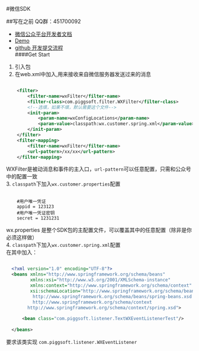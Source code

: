 #微信SDK

##写在之前
QQ群：451700092
* [微信公众平台开发者文档](http://mp.weixin.qq.com/wiki/home/index.html)
* [Demo](http://git.oschina.net/piggsoft/WX_API_demo)  
* [github 开发提交流程](how_to_use_github.md)  
####Get Start
1. 引入包
2. 在web.xml中加入,用来接收来自微信服务器发送过来的消息
```xml

    <filter>
        <filter-name>wxFilter</filter-name>
        <filter-class>com.piggsoft.filter.WXFilter</filter-class>
        <!--选填，如果不填，默认需要这个文件-->
        <init-param>
            <param-name>wxConfigLocations</param-name>
            <param-value>classpath:wx.customer.spring.xml</param-value>
        </init-param>
    </filter>
    <filter-mapping>
        <filter-name>wxFilter</filter-name>
        <url-pattern>/xx/xx</url-pattern>
    </filter-mapping>
```  

WXFilter是被动消息和事件的主入口，```url-pattern```可以任意配置，只需和公众号中的配置一致  
3. ````classpath````下加入````wx.customer.properties````配置
```

    #用户唯一凭证
    appid = 123123
    #用户唯一凭证密钥
    secret = 1231231

```  
wx.properties 是整个SDK包的主配置文件，可以覆盖其中的任意配置（除非是你必须这样做）  
4. ````classpath````下加入````wx.customer.spring.xml````配置  
    在其中加入：
```xml

  <?xml version="1.0" encoding="UTF-8"?>
  <beans xmlns="http://www.springframework.org/schema/beans"
         xmlns:xsi="http://www.w3.org/2001/XMLSchema-instance"
         xmlns:context="http://www.springframework.org/schema/context"
         xsi:schemaLocation="http://www.springframework.org/schema/beans
          http://www.springframework.org/schema/beans/spring-beans.xsd
          http://www.springframework.org/schema/context
  		http://www.springframework.org/schema/context/spring.xsd">
  
      <bean class="com.piggsoft.listener.TextWXEventListenerTest"/>
  
  </beans>

```

要求该类实现 ```com.piggsoft.listener.WXEventListener```